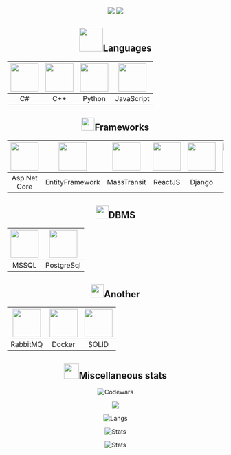 <div align="center">
  <img src="https://readme-typing-svg.herokuapp.com?size=25&duration=1000&color=16EB00&center=true&vCenter=true&width=25&height=25&lines=%3E"/>
  <img src="https://readme-typing-svg.herokuapp.com?font=Fira+Code&size=25&pause=1000&color=000000&vCenter=true&width=310&height=25&lines=Hi+there%2C+I'm+Dmitrij;BackEnd+developer"/>
</div>



  
  
<h2 align="center">
  <img width=55px src="https://user-images.githubusercontent.com/86602542/169523990-981beff5-097f-4ba2-af24-fc64a74bfa5e.gif"/>Languages
</h2>
<div align="center">  

  | <img width=65px src="https://user-images.githubusercontent.com/86602542/169523940-1eaa39d9-0dc6-4aa0-9d0b-ac440473a052.png"/> | <img width=65px src="https://user-images.githubusercontent.com/86602542/197863225-493d6828-ecb8-4ddd-8555-0a7b4addc8c4.png"/> | <img width=65px src="https://user-images.githubusercontent.com/86602542/169524407-920644ab-78ee-499d-af82-0a4f38af26b0.png"/> | <img width=65px src="https://github.com/tovDmitrij/tovDmitrij/assets/86602542/04ea9835-fadd-42cc-a2dd-3edec8c5298b"/> |
  | :-: | :-: | :-: | :-: |
  | C# | C++| Python | JavaScript |
  
</div>





<h2 align="center">
  <img height=30px src="https://user-images.githubusercontent.com/86602542/197358925-81de702b-9efb-4c8a-84cb-35a5a8bfef62.gif"/>Frameworks
</h2>
<div align="center">

  | <img width=65px src="https://user-images.githubusercontent.com/86602542/197358883-d3e90aea-6299-4bf6-a05f-86c7a8d68f62.png"/> | <img width=65px src="https://user-images.githubusercontent.com/86602542/203132485-6102f837-e29b-46dc-81ab-1f797a906a60.png"/> | <img width=65px src="https://github.com/tovDmitrij/tovDmitrij/assets/86602542/923c1411-b874-4d0b-ac06-862eb622ec36" /> | <img width=65px src="https://user-images.githubusercontent.com/86602542/225348609-f5a7c93d-b0e4-4392-962a-f7f44f7e432f.png"/> | <img width=65px src="https://github.com/tovDmitrij/tovDmitrij/assets/86602542/7be9c38a-3a4e-47f0-a4aa-5a9492d1116f" /> | <img width=65px src="https://user-images.githubusercontent.com/86602542/169524774-847a9d66-e57b-48b1-bc04-04263798d7ad.png"/> |
  | :-: | :-: | :-: | :-: | :-: | :-: |
  | Asp.Net Core | EntityFramework | MassTransit | ReactJS | Django | WPF |
  
</div>





<h2 align="center">
  <img height=30px src="https://user-images.githubusercontent.com/86602542/169535904-f7b4c627-b7a1-4689-9727-138587107fd5.gif"/>DBMS
</h2>
<div align="center">
  
  | <img width=65px src="https://user-images.githubusercontent.com/86602542/169476599-0fbba1f1-a150-47cc-bf24-aa92e4171f7b.png"/> | <img width=65px src="https://user-images.githubusercontent.com/86602542/200839167-c81c3343-1082-42ac-9b7d-ddc2c7184899.png"/> |
  | :-: | :-: |
  | MSSQL | PostgreSql |

</div>





<h2 align="center">
  <img height=30px src="https://user-images.githubusercontent.com/86602542/169530095-ed0f5691-96e5-49fb-9122-e62670643361.gif"/>Another
</h2>
<div align="center">
  
  | <img width=65px src="https://user-images.githubusercontent.com/86602542/225349656-d8a3d861-963a-4ba9-9a1d-2ac8ef181e72.png"/> | <img width=65px src="https://user-images.githubusercontent.com/86602542/225350609-9a4a7fab-a44b-4e65-a333-0fde261d2333.png"/> | <img width=65px src="https://github.com/tovDmitrij/tovDmitrij/assets/86602542/077ba465-5262-4378-885c-309815942206" /> |
  | :-: | :-: | :-: |
  | RabbitMQ | Docker | SOLID |
  
</div>





<h2 align="center">
  <img height="35px" src="https://user-images.githubusercontent.com/86602542/169537286-37882072-0bf6-4153-819d-0da3b5cce4a7.gif">Miscellaneous stats
</h2>
<div align="center">
  
![Codewars](https://www.codewars.com/users/tovDmitrij/badges/large)

![](https://komarev.com/ghpvc/?username=tovDmitrij&style=for-the-badge)
  
![Langs](https://github-readme-stats-tovdmitrij.vercel.app/api/top-langs/?username=tovDmitrij&langs_count=10&layout=compact&hide_title=true&count_private=true&disable_animations=true&exclude_repo=github-readme-stats,tovdmitrij.github.io,Petrol-Station,Nordavind-Investements,factory-ai-cameras)  
  
![Stats](https://github-readme-stats-tovdmitrij.vercel.app/api?username=tovDmitrij&show_icons=true&theme=light&text_color=434d58&hide_title=true&include_all_commits=true&rank_icon=github&disable_animations=true&include_all_commits=true) 

![Stats](https://github-readme-streak-stats.herokuapp.com/?user=tovdmitrij&count-private=true&theme=light&disable_animations=true) 
  
</div>
